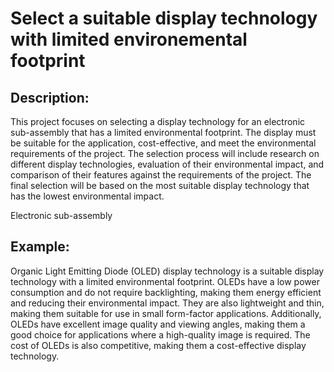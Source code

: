 # Select a suitable display technology with limited environemental footprint

## Description:
This project focuses on selecting a display technology for an electronic sub-assembly that has a limited environmental footprint. The display must be suitable for the application, cost-effective, and meet the environmental requirements of the project. The selection process will include research on different display technologies, evaluation of their environmental impact, and comparison of their features against the requirements of the project. The final selection will be based on the most suitable display technology that has the lowest environmental impact.

Electronic sub-assembly

## Example:
Organic Light Emitting Diode (OLED) display technology is a suitable display technology with a limited environmental footprint. OLEDs have a low power consumption and do not require backlighting, making them energy efficient and reducing their environmental impact. They are also lightweight and thin, making them suitable for use in small form-factor applications. Additionally, OLEDs have excellent image quality and viewing angles, making them a good choice for applications where a high-quality image is required. The cost of OLEDs is also competitive, making them a cost-effective display technology.
